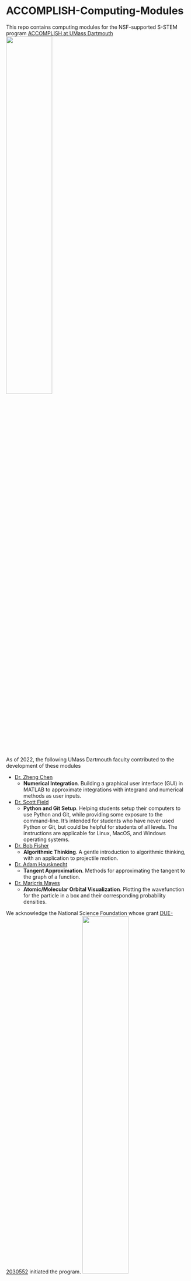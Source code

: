 # ACCOMPLISH-Computing-Modules
This repo contains computing modules for the NSF-supported S-STEM program [ACCOMPLISH at UMass Dartmouth](https://accomplish.sites.umassd.edu/)
<img src="https://user-images.githubusercontent.com/5354744/157999933-37321c9c-f859-4f6c-81a7-c6b0774cacac.png" align="middle" width=50% height=50%>

As of 2022, the following UMass Dartmouth faculty contributed to the development of these modules
- [Dr. Zheng Chen](https://lesliechenz.github.io/webpage/)
  - **Numerical Integration**. Building a graphical user interface (GUI) in MATLAB to approximate integrations with integrand and numerical methods as user inputs.
- [Dr. Scott Field](http://www.math.umassd.edu/~sfield/)
  - **Python and Git Setup**. Helping students setup their computers to use Python and Git, while providing some exposure to the command-line. It’s intended for students who have never used Python or Git, but could be helpful for students of all levels. The instructions are applicable for Linux, MacOS, and Windows operating systems.
- [Dr. Bob Fisher](https://rfisher.sites.umassd.edu/)
  - **Algorithmic Thinking**. A gentle introduction to algorithmic thinking, with an application to projectile motion.
- [Dr. Adam Hausknecht](http://www.math.umassd.edu/~ahausknecht/)
  - **Tangent Approximation**. Methods for approximating the tangent to the graph of a function.
- [Dr. Maricris Mayes](https://www.maricrismayes.com/)
  - **Atomic/Molecular Orbital Visualization**. Plotting the wavefunction for the particle in a box and their corresponding probability densities.

We acknowledge the National Science Foundation whose grant [DUE-2030552](https://www.nsf.gov/awardsearch/showAward?AWD_ID=2030552&HistoricalAwards=false) initiated the program.
<img src="https://user-images.githubusercontent.com/5354744/157999987-fa5d5314-1fb7-4e15-a3cc-c9570555a2d6.png" align="middle" width=50% height=50%>
